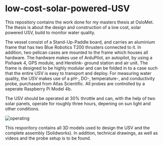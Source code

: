 # low-cost-solar-powered-USV
This repository contains the work done for my masters thesis at OsloMet. The thesis is about the design and construction of a low cost, solar powered USV, build to monitor water quality.

The vessel consist of a Stand-Up-Paddle board, and carries an aluminium frame that has two Blue Robotics T200 thrusters connected to it. In addition, two pelican cases are mounted to the frame which houses all hardware. The hardware makes use of ArduPilot, an autopilot, by using a Pixhawk 4, GPS module, and Herelink- ground station and air unit. The frame is designed to be highly modular and can be folded in to a case such that the entire USV is easy to transport and deploy. For measuring water quality, the USV makes use of a pH-, DO-, temperature-, and conductivity probe, purchased from Atlas Scientific. All probes are controlled by a seperate Raspberry Pi Model 4b.

The USV should be operated at 30% throttle and can, with the help of two solar panels, operate for roughly three hours, depening on sun light and other conditions.


![operating](https://github.com/Jan-PhilipR/low-cost-solar-powered-USV/assets/101867352/b01219dd-cb72-4e50-8035-f69b5b11abc9)

This resporitory contains all 3D models used to design the USV and the complete assembly (Solidworks). In addition, technical drawings, as well as videos and the probe setup is to be found.


